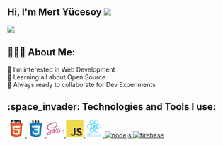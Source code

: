 <h2 align="left">
  <br>Hi, I'm Mert Yücesoy <img src="https://user-images.githubusercontent.com/42378118/110234147-e3259600-7f4e-11eb-95be-0c4047144dea.gif" width="30"><br>
</h2>
 <img src="https://media3.giphy.com/media/xuXzcHMkuwvf2/giphy.gif?cid=790b76110a0810c581afb8cf92c552027625022f120b985d&rid=giphy.gif" width="300">

<h2 align="left">👨🏻‍💻 About Me:</h2>

  👀 I’m interested in Web Development
  <br>
  🌱 Learning all about Open Source
  <br>
  🐙 Always ready to collaborate for Dev Experiments
<h2 align="left">:space_invader: Technologies and Tools I use:</h2>
<p align="left">
  <a href="https://www.w3.org/html/" target="_blank"> <img src="https://raw.githubusercontent.com/devicons/devicon/master/icons/html5/html5-original-wordmark.svg" alt="html5" width="40" height="40"/> </a>
  <a href="https://www.w3schools.com/css/" target="_blank"> <img src="https://raw.githubusercontent.com/devicons/devicon/master/icons/css3/css3-original-wordmark.svg" alt="css3" width="40" height="40"/> </a>
  <a href="https://sass-lang.com" target="_blank"> <img src="https://raw.githubusercontent.com/devicons/devicon/master/icons/sass/sass-original.svg" alt="sass" width="40" height="40"/> </a>
  <a href="https://developer.mozilla.org/en-US/docs/Web/JavaScript" target="_blank"> <img src="https://raw.githubusercontent.com/devicons/devicon/master/icons/javascript/javascript-original.svg" alt="javascript" width="40" height="40"/> </a>
  <a href="https://reactjs.org/" target="_blank"> <img src="https://raw.githubusercontent.com/devicons/devicon/master/icons/react/react-original-wordmark.svg" alt="react" width="40" height="40"/> </a>
  <a href="https://nodejs.org" target="_blank"> <img src="https://raw.githubusercontent.com/devicons/devicon/master/icons/tailwind/tailwind-original-wordmark.svg" alt="nodejs" width="40" height="40"/> </a>
  <a href="https://firebase.google.com/" target="_blank"> <img src="https://www.vectorlogo.zone/logos/firebase/firebase-icon.svg" alt="firebase" width="40" height="40"/> </a>
</p>

<!---
yucesoymert/yucesoymert is a ✨ special ✨ repository because its `README.md` (this file) appears on your GitHub profile.
You can click the Preview link to take a look at your changes.
--->
